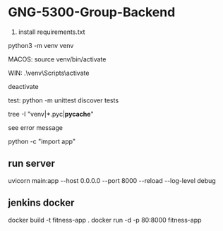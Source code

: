 # GNG-5300-Group-Backend
1. install requirements.txt


python3 -m venv venv

MACOS:
source venv/bin/activate

WIN:
.\venv\Scripts\activate


deactivate


test:
python -m unittest discover tests

tree -I "venv|*.pyc|__pycache__"

see error message

python -c "import app"

## run server
uvicorn main:app --host 0.0.0.0 --port 8000 --reload --log-level debug


## jenkins docker
docker build -t fitness-app .
docker run -d -p 80:8000 fitness-app




